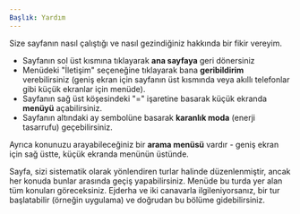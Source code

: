 ```yaml
---
Başlık: Yardım
---
```


Size sayfanın nasıl çalıştığı ve nasıl gezindiğiniz hakkında bir fikir vereyim.
- Sayfanın sol üst kısmına tıklayarak **ana sayfaya** geri dönersiniz
- Menüdeki "İletişim" seçeneğine tıklayarak bana **geribildirim** verebilirsiniz (geniş ekran için sayfanın üst kısmında veya akıllı telefonlar gibi küçük ekranlar için menüde).
- Sayfanın sağ üst köşesindeki "=" işaretine basarak küçük ekranda **menüyü** açabilirsiniz.
- Sayfanın altındaki ay sembolüne basarak **karanlık moda** (enerji tasarrufu) geçebilirsiniz.

Ayrıca konunuzu arayabileceğiniz bir **arama menüsü** vardır - geniş ekran için sağ üstte, küçük ekranda menünün üstünde.

Sayfa, sizi sistematik olarak yönlendiren turlar halinde düzenlenmiştir, ancak her konuda bunlar arasında geçiş yapabilirsiniz. Menüde bu turda yer alan tüm konuları göreceksiniz. Ejderha ve iki canavarla ilgileniyorsanız, bir tur başlatabilir (örneğin uygulama) ve doğrudan bu bölüme gidebilirsiniz.
